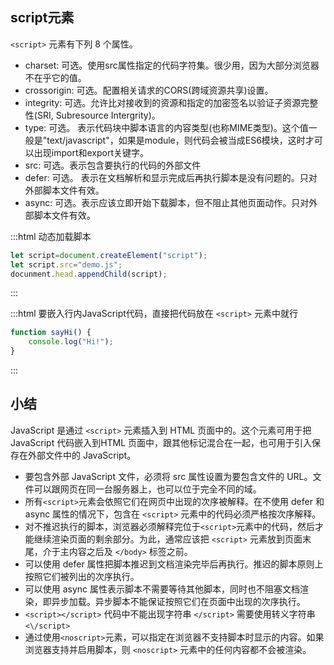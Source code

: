 ## script元素

`<script>` 元素有下列 8 个属性。

* charset: 可选。使用src属性指定的代码字符集。很少用，因为大部分浏览器不在乎它的值。
* crossorigin: 可选。配置相关请求的CORS(跨域资源共享)设置。
* integrity: 可选。允许比对接收到的资源和指定的加密签名以验证子资源完整性(SRI, Subresource Intergrity)。
* type: 可选。 表示代码块中脚本语言的内容类型(也称MIME类型)。这个值一般是"text/javascript"，如果是module，则代码会被当成ES6模块，这时才可以出现import和export关键字。
* src: 可选。表示包含要执行的代码的外部文件
* defer: 可选。 表示在文档解析和显示完成后再执行脚本是没有问题的。只对外部脚本文件有效。
* async: 可选。表示应该立即开始下载脚本，但不阻止其他页面动作。只对外部脚本文件有效。

:::html 动态加载脚本

``` js
let script=document.createElement("script");
let script.src="demo.js";
docunment.head.appendChild(script);
```

:::

:::html 要嵌入行内JavaScript代码，直接把代码放在 `<script>` 元素中就行

``` js
function sayHi() {
    console.log("Hi!");
}
```

:::

## 小结

JavaScript 是通过 `<script>` 元素插入到 HTML 页面中的。这个元素可用于把 JavaScript 代码嵌入到HTML 页面中，跟其他标记混合在一起，也可用于引入保存在外部文件中的 JavaScript。

* 要包含外部 JavaScript 文件，必须将 src 属性设置为要包含文件的 URL。文件可以跟网页在同一台服务器上，也可以位于完全不同的域。
* 所有`<script>`元素会依照它们在网页中出现的次序被解释。在不使用 defer 和 async 属性的情况下，包含在 `<script>` 元素中的代码必须严格按次序解释。
* 对不推迟执行的脚本，浏览器必须解释完位于`<script>`元素中的代码，然后才能继续渲染页面的剩余部分。为此，通常应该把 `<script>` 元素放到页面末尾，介于主内容之后及 `</body>` 标签之前。
* 可以使用 defer 属性把脚本推迟到文档渲染完毕后再执行。推迟的脚本原则上按照它们被列出的次序执行。
* 可以使用 async 属性表示脚本不需要等待其他脚本，同时也不阻塞文档渲染，即异步加载。异步脚本不能保证按照它们在页面中出现的次序执行。
* `<script></script>` 代码中不能出现字符串 `</script>` 需要使用转义字符串 `<\/script>`
* 通过使用`<noscript>`元素，可以指定在浏览器不支持脚本时显示的内容。如果浏览器支持并启用脚本，则 `<noscript>` 元素中的任何内容都不会被渲染。
